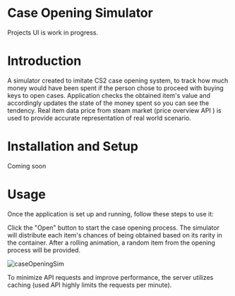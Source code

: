 # Case Opening Simulator

Projects UI is work in progress.

# Introduction

A simulator created to imitate CS2 case opening system, to track how much money would have been spent if the person chose to proceed with buying keys to open cases.
Application checks the obtained item's value and accordingly updates the state of the money spent so you can see the tendency.
Real item data price from steam market (price overview API ) is used to provide accurate representation of real world scenario.

# Installation and Setup

Coming soon

# Usage
Once the application is set up and running, follow these steps to use it:

Click the "Open" button to start the case opening process.
The simulator will distribute each item's chances of being obtained based on its rarity in the container.
After a rolling animation, a random item from the opening process will be provided.

![caseOpeningSim](https://github.com/jusadocode/case-opening-simulator/assets/77744027/8553541f-069b-4d45-8a50-d55f5c8c71ee)

To minimize API requests and improve performance, the server utilizes caching (used API highly limits the requests per minute).

